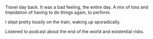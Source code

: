 Travel day back. It was a bad feeling, the entire day. A mix of loss and trepidation of having to do things again, to perform.

I slept pretty lousily on the train, waking up sporadically.

Listened to podcast about the end of the world and existential risks.
